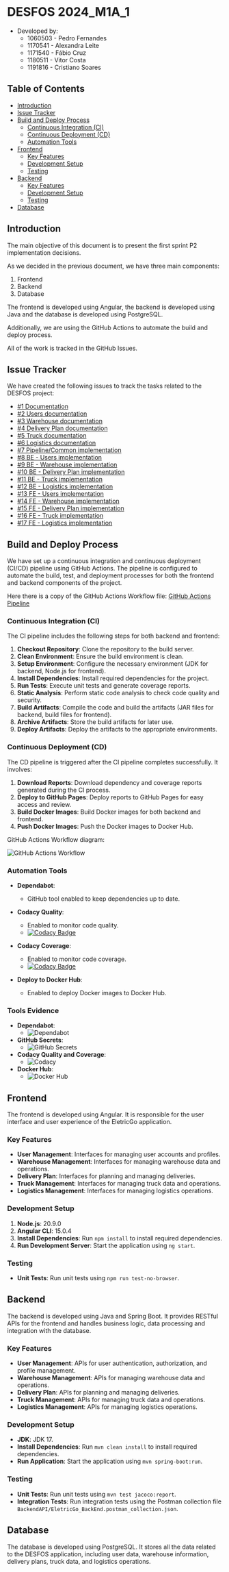 # DESFOS 2024_M1A_1

- Developed by:
  - 1060503 - Pedro Fernandes
  - 1170541 - Alexandra Leite
  - 1171540 - Fábio Cruz
  - 1180511 - Vitor Costa
  - 1191816 - Cristiano Soares

## Table of Contents

- [Introduction](#introduction)
- [Issue Tracker](#issue-tracker)
- [Build and Deploy Process](#build-and-deploy-process)
  - [Continuous Integration (CI)](#continuous-integration-ci)
  - [Continuous Deployment (CD)](#continuous-deployment-cd)
  - [Automation Tools](#automation-tools)
- [Frontend](#frontend)
  - [Key Features](#key-features)
  - [Development Setup](#development-setup)
  - [Testing](#testing)
- [Backend](#backend)
  - [Key Features](#key-features-1)
  - [Development Setup](#development-setup-1)
  - [Testing](#testing-1)
- [Database](#database)


## Introduction

The main objective of this document is to present the first sprint P2 implementation decisions.

As we decided in the previous document, we have three main components:
  1. Frontend
  2. Backend
  3. Database

The frontend is developed using Angular, the backend is developed using Java and the database is developed using PostgreSQL.

Additionally, we are using the GitHub Actions to automate the build and deploy process.

All of the work is tracked in the GitHub Issues.

## Issue Tracker

We have created the following issues to track the tasks related to the DESFOS project:

- [#1 Documentation](https://github.com/pedrofern/desofs2024_M1A_1/issues/1)
- [#2 Users documentation](https://github.com/pedrofern/desofs2024_M1A_1/issues/2)
- [#3 Warehouse documentation](https://github.com/pedrofern/desofs2024_M1A_1/issues/3)
- [#4 Delivery Plan documentation](https://github.com/pedrofern/desofs2024_M1A_1/issues/4)
- [#5 Truck documentation](https://github.com/pedrofern/desofs2024_M1A_1/issues/5)
- [#6 Logistics documentation](https://github.com/pedrofern/desofs2024_M1A_1/issues/6)
- [#7 Pipeline/Common implementation](https://github.com/pedrofern/desofs2024_M1A_1/issues/7)
- [#8 BE - Users implementation](https://github.com/pedrofern/desofs2024_M1A_1/issues/8)
- [#9 BE - Warehouse implementation](https://github.com/pedrofern/desofs2024_M1A_1/issues/9)
- [#10 BE - Delivery Plan implementation](https://github.com/pedrofern/desofs2024_M1A_1/issues/10)
- [#11 BE - Truck implementation](https://github.com/pedrofern/desofs2024_M1A_1/issues/11)
- [#12 BE - Logistics implementation](https://github.com/pedrofern/desofs2024_M1A_1/issues/12)
- [#13 FE - Users implementation](https://github.com/pedrofern/desofs2024_M1A_1/issues/13)
- [#14 FE - Warehouse implementation](https://github.com/pedrofern/desofs2024_M1A_1/issues/14)
- [#15 FE - Delivery Plan implementation](https://github.com/pedrofern/desofs2024_M1A_1/issues/15)
- [#16 FE - Truck implementation](https://github.com/pedrofern/desofs2024_M1A_1/issues/16)
- [#17 FE - Logistics implementation](https://github.com/pedrofern/desofs2024_M1A_1/issues/17)


## Build and Deploy Process

We have set up a continuous integration and continuous deployment (CI/CD) pipeline using GitHub Actions. The pipeline is configured to automate the build, test, and deployment processes for both the frontend and backend components of the project.

Here there is a copy of the GitHub Actions Workflow file: [GitHub Actions Pipeline](pipeline.yml)

### Continuous Integration (CI)

The CI pipeline includes the following steps for both backend and frontend:

1. **Checkout Repository**: Clone the repository to the build server.
2. **Clean Environment**: Ensure the build environment is clean.
3. **Setup Environment**: Configure the necessary environment (JDK for backend, Node.js for frontend).
4. **Install Dependencies**: Install required dependencies for the project.
5. **Run Tests**: Execute unit tests and generate coverage reports.
6. **Static Analysis**: Perform static code analysis to check code quality and security.
7. **Build Artifacts**: Compile the code and build the artifacts (JAR files for backend, build files for frontend).
8. **Archive Artifacts**: Store the build artifacts for later use.
9. **Deploy Artifacts**: Deploy the artifacts to the appropriate environments.

### Continuous Deployment (CD)

The CD pipeline is triggered after the CI pipeline completes successfully. It involves:

1. **Download Reports**: Download dependency and coverage reports generated during the CI process.
2. **Deploy to GitHub Pages**: Deploy reports to GitHub Pages for easy access and review.
3. **Build Docker Images**: Build Docker images for both backend and frontend.
4. **Push Docker Images**: Push the Docker images to Docker Hub.

GitHub Actions Workflow diagram:

![GitHub Actions Workflow](GitHubActionsWorkflow.png)

### Automation Tools

- **Dependabot**:
  - GitHub tool enabled to keep dependencies up to date.
- **Codacy Quality**: 
  - Enabled to monitor code quality.
  - [![Codacy Badge](https://app.codacy.com/project/badge/Grade/65b4c2ec5835498eb2463147b77be122)](https://app.codacy.com?utm_source=gh&utm_medium=referral&utm_content=&utm_campaign=Badge_grade)

- **Codacy Coverage**: 
  - Enabled to monitor code coverage. 
  - [![Codacy Badge](https://app.codacy.com/project/badge/Coverage/65b4c2ec5835498eb2463147b77be122)](https://app.codacy.com?utm_source=gh&utm_medium=referral&utm_content=&utm_campaign=Badge_coverage)

- **Deploy to Docker Hub**: 
  - Enabled to deploy Docker images to Docker Hub.


### Tools Evidence

- **Dependabot**:
  - ![Dependabot](dependabot.png)
- **GitHub Secrets**:
  - ![GitHub Secrets](githubsecrets.png)  
- **Codacy Quality and Coverage**:
  - ![Codacy](codacy.png)  
- **Docker Hub**:
  - ![Docker Hub](dockerhub.png)




## Frontend

The frontend is developed using Angular. It is responsible for the user interface and user experience of the EletricGo application.

### Key Features

- **User Management**: Interfaces for managing user accounts and profiles.
- **Warehouse Management**: Interfaces for managing warehouse data and operations.
- **Delivery Plan**: Interfaces for planning and managing deliveries.
- **Truck Management**: Interfaces for managing truck data and operations.
- **Logistics Management**: Interfaces for managing logistics operations.

### Development Setup

1. **Node.js**: 20.9.0
2. **Angular CLI**: 15.0.4
3. **Install Dependencies**: Run `npm install` to install required dependencies.
4. **Run Development Server**: Start the application using `ng start`.

### Testing

- **Unit Tests**: Run unit tests using `npm run test-no-browser`.


## Backend

The backend is developed using Java and Spring Boot. It provides RESTful APIs for the frontend and handles business logic, data processing and integration with the database.

### Key Features

- **User Management**: APIs for user authentication, authorization, and profile management.
- **Warehouse Management**: APIs for managing warehouse data and operations.
- **Delivery Plan**: APIs for planning and managing deliveries.
- **Truck Management**: APIs for managing truck data and operations.
- **Logistics Management**: APIs for managing logistics operations.

### Development Setup

- **JDK**: JDK 17.
- **Install Dependencies**: Run `mvn clean install` to install required dependencies.
- **Run Application**: Start the application using `mvn spring-boot:run`.

### Testing

- **Unit Tests**: Run unit tests using `mvn test jacoco:report`.
- **Integration Tests**: Run integration tests using the Postman collection file `BackendAPI/EletricGo_BackEnd.postman_collection.json`.



## Database

The database is developed using PostgreSQL. It stores all the data related to the DESFOS application, including user data, warehouse information, delivery plans, truck data, and logistics operations.


